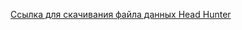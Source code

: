 <a href="https://drive.google.com/file/d/1oRuVjcEE93SzlNNvNd6JYD6ap5HSpLFV/view?usp=drive_link">Ссылка для скачивания файла данных Head Hunter<a>
